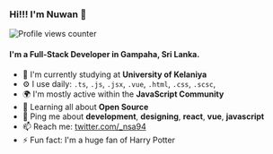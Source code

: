 ### Hi!!! I'm Nuwan 👋

![Profile views counter](https://komarev.com/ghpvc/?username=nuwan94)

#### I'm a Full-Stack Developer in Gampaha, Sri Lanka.

- 🏢 I'm currently studying at **University of Kelaniya**
- ⚙️ I use daily: `.ts`, `.js`, `.jsx`, `.vue`, `.html`, `.css`, `.scsc`,
- 🌍 I'm mostly active within the **JavaScript Community**
- 🌱 Learning all about **Open Source**
- 💬 Ping me about **development**, **designing**, **react**, **vue**, **javascript**
- 📫 Reach me: [twitter.com/_nsa94](https://twitter.com/_nsa94)
- ⚡️ Fun fact: I'm a huge fan of Harry Potter

